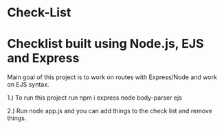 # Check-List
<h1>Checklist built using Node.js, EJS and Express</h1>
<p> Main goal of this project is to work on routes with Express/Node and work on EJS syntax. 

1.) To run this project run npm i express node body-parser ejs

2.) Run node app.js and you can add things to the check list and remove things. 
